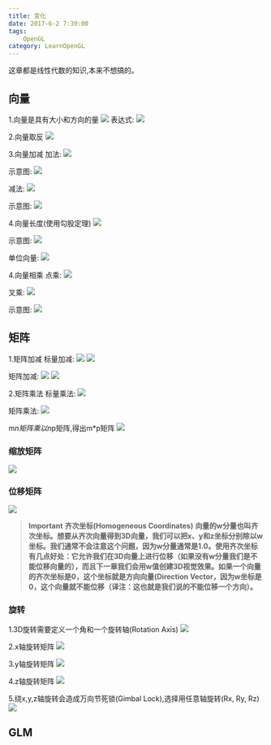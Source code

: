 ```yaml
---
title: 变化
date: 2017-6-2 7:39:00
tags: 
    OpenGL
category: LearnOpenGL
---
```

这章都是线性代数的知识,本来不想搞的。
## 向量
1.向量是具有大小和方向的量
![](vectors.png)
表达式:
![](vector_expression.png)

2.向量取反
![](vector_negate.png)

3.向量加减
加法:
![](vector_plus.png)

示意图:
![](vectors_addition.png)

减法:
![](vector_minus.png)

示意图:
![](vectors_subtraction.png)

4.向量长度(使用勾股定理)
![](vector_length.png)

示意图:
![](vectors_triangle.png)

单位向量:
![](vector_unit.png)

4.向量相乘
点乘:
![](vector_dot_multipy.png)

叉乘:
![](vector_x_multipy.png)

示意图:
![](vectors_crossproduct.png)

## 矩阵
1.矩阵加减
标量加减:
![](matrix_add_scalar.png)
![](matrix_minus_scalar.png)

矩阵加减:
![](matrix_add_matrix.png)
![](matrix_minus_matrix.png)

2.矩阵乘法
标量乘法:
![](matrix_multipy_scalar.png)

矩阵乘法:
![](matrix_multiplication.png)

m*n矩阵乘以n*p矩阵,得出m*p矩阵
![](matrix_multipy_vector.png)

### 缩放矩阵
![](matrix_scale.png)

### 位移矩阵
![](matrix_pos.png)

>**Important**
**齐次坐标(Homogeneous Coordinates)**
**向量的w分量也叫齐次坐标。想要从齐次向量得到3D向量，我们可以把x、y和z坐标分别除以w坐标。我们通常不会注意这个问题，因为w分量通常是1.0。使用齐次坐标有几点好处：它允许我们在3D向量上进行位移（如果没有w分量我们是不能位移向量的），而且下一章我们会用w值创建3D视觉效果。如果一个向量的齐次坐标是0，这个坐标就是方向向量(Direction Vector，因为w坐标是0，这个向量就不能位移（译注：这也就是我们说的不能位移一个方向）。**

### 旋转
1.3D旋转需要定义一个角和一个旋转轴(Rotation Axis)
![](vectors_angle.png)

2.x轴旋转矩阵
![](matrix_rotation_x.png)

3.y轴旋转矩阵
![](matrix_rotation_y.png)

4.z轴旋转矩阵
![](matrix_rotation_z.png)

5.绕x,y,z轴旋转会造成万向节死锁(Gimbal Lock),选择用任意轴旋转(Rx, Ry, Rz)
![](matrix_rotation_anything.png)

## GLM





